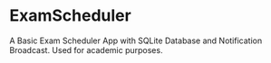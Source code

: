 # ExamScheduler
A Basic Exam Scheduler App with SQLite Database and Notification Broadcast. Used for academic purposes.
